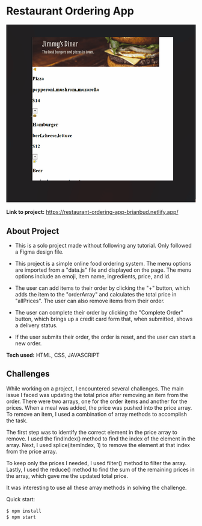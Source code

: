 # Restaurant Ordering App

![ordering pizza and hamburder on a resturant app and filling out form](./images/orderingapp.gif)

**Link to project:** https://restaurant-ordering-app-brianbud.netlify.app/

## About Project

- This is a solo project made without following any tutorial. Only followed a Figma design file.

- This project is a simple online food ordering system. The menu options are imported from a "data.js" file and displayed on the page. The menu options include an emoji, item name, ingredients, price, and id.

- The user can add items to their order by clicking the "+" button, which adds the item to the "orderArray" and calculates the total price in "allPrices". The user can also remove items from their order.

- The user can complete their order by clicking the "Complete Order" button, which brings up a credit card form that, when submitted, shows a delivery status.

- If the user submits their order, the order is reset, and the user can start a new order.

**Tech used:** HTML, CSS, JAVASCRIPT

## Challenges

While working on a project, I encountered several challenges. The main issue I faced was updating the total price after removing an item from the order. There were two arrays, one for the order items and another for the prices. When a meal was added, the price was pushed into the price array. To remove an item, I used a combination of array methods to accomplish the task.

The first step was to identify the correct element in the price array to remove. I used the findIndex() method to find the index of the element in the array. Next, I used splice(itemIndex, 1) to remove the element at that index from the price array.

To keep only the prices I needed, I used filter() method to filter the array. Lastly, I used the reduce() method to find the sum of the remaining prices in the array, which gave me the updated total price.

It was interesting to use all these array methods in solving the challenge.

Quick start:

```
$ npm install
$ npm start
```
